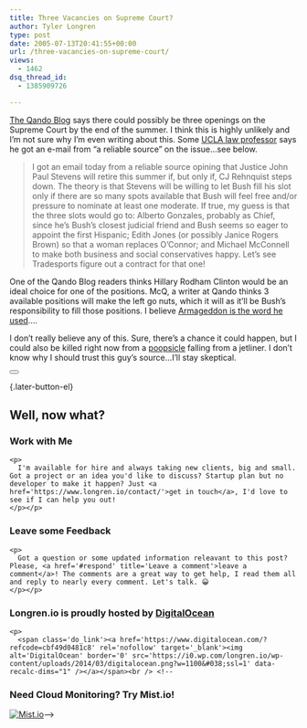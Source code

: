 ```yaml
---
title: Three Vacancies on Supreme Court?
author: Tyler Longren
type: post
date: 2005-07-13T20:41:55+00:00
url: /three-vacancies-on-supreme-court/
views:
  - 1462
dsq_thread_id:
  - 1385909726

---
```

[The Qando Blog][1] says there could possibly be three openings on the Supreme Court by the end of the summer. I think this is highly unlikely and I&#8217;m not sure why I&#8217;m even writing about this. Some [UCLA law professor][2] says he got an e-mail from &#8220;a reliable source&#8221; on the issue&#8230;see below.

> I got an email today from a reliable source opining that Justice John Paul Stevens will retire this summer if, but only if, CJ Rehnquist steps down. The theory is that Stevens will be willing to let Bush fill his slot only if there are so many spots available that Bush will feel free and/or pressure to nominate at least one moderate. If true, my guess is that the three slots would go to: Alberto Gonzales, probably as Chief, since he&#8217;s Bush&#8217;s closest judicial friend and Bush seems so eager to appoint the first Hispanic; Edith Jones (or possibly Janice Rogers Brown) so that a woman replaces O&#8217;Connor; and Michael McConnell to make both business and social conservatives happy. Let&#8217;s see Tradesports figure out a contract for that one!

One of the Qando Blog readers thinks Hillary Rodham Clinton would be an ideal choice for one of the positions. McQ, a writer at Qando thinks 3 available positions will make the left go nuts, which it will as it&#8217;ll be Bush&#8217;s responsibility to fill those positions. I believe [Armageddon is the word he used][3]&#8230;.

I don&#8217;t really believe any of this. Sure, there&#8217;s a chance it could happen, but I could also be killed right now from a [poopsicle][4] falling from a jetliner. I don&#8217;t know why I should trust this guy&#8217;s source&#8230;I&#8217;ll stay skeptical. 

<div class="wpulike wpulike-default " >
  <div class="wp_ulike_general_class wp_ulike_is_not_liked">
    <button type="button"
					aria-label="Like Button"
					data-ulike-id="1949"
					data-ulike-nonce="b653128453"
					data-ulike-type="likeThis"
					data-ulike-template="wpulike-default"
					data-ulike-display-likers="0"
					data-ulike-disable-pophover="0"
					class="wp_ulike_btn wp_ulike_put_image wp_likethis_1949"></button><span class="count-box"></span>
  </div>
</div>

[][5]{.later-button-el}

<div class='what-next'>
  <h2>
    Well, now what?
  </h2>
  
  <div class='hire'>
    <h3>
      Work with Me
    </h3>
    
    <p>
      I'm available for hire and always taking new clients, big and small. Got a project or an idea you'd like to discuss? Startup plan but no developer to make it happen? Just <a href='https://www.longren.io/contact/'>get in touch</a>, I'd love to see if I can help you out!
    </p></p>
  </div>
  
  <div class='hire'>
    <h3>
      Leave some Feedback
    </h3>
    
    <p>
      Got a question or some updated information releavant to this post? Please, <a href='#respond' title='Leave a comment'>leave a comment</a>! The comments are a great way to get help, I read them all and reply to nearly every comment. Let's talk. 😀
    </p></p>
  </div>
  
  <div class='now-what-bottom-ad'>
    <h3>
      Longren.io is proudly hosted by <a href='https://www.digitalocean.com/?refcode=cbf49d0481c8'>DigitalOcean</a>
    </h3>
    
    <p>
      <span class='do_link'><a href='https://www.digitalocean.com/?refcode=cbf49d0481c8' rel='nofollow' target='_blank'><img alt='DigitalOcean' border='0' src='https://i0.wp.com/longren.io/wp-content/uploads/2014/03/digitalocean.png?w=1100&#038;ssl=1' data-recalc-dims="1" /></a></span><br /> <!--

<h3>Need Cloud Monitoring? Try Mist.io!</h3>

<span class='do_link'><a href='http://mist.io/?ref=tyler' rel='nofollow' target='_blank'><img alt='Mist.io' border='0' src='https://i0.wp.com/longren.io/wp-content/uploads/2014/04/mistio.jpg?w=1100&#038;ssl=1' data-recalc-dims="1"></a></span>--></div> </div>

 [1]: http://www.qando.net
 [2]: http://www.professorbainbridge.com/2005/07/scotus_speculat.html
 [3]: http://www.qando.net/details.aspx?Entry=2229
 [4]: http://www.poopsicle.com/
 [5]: #